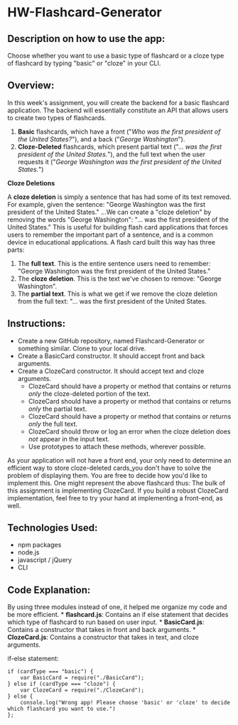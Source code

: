 # HW-Flashcard-Generator

## Description on how to use the app: 
Choose whether you want to use a basic type of flashcard or a cloze type of flashcard by typing "basic" or "cloze" in your CLI. 

## Overview: 
In this week's assignment, you will create the backend for a basic flashcard application.
The backend will essentially constitute an API that allows users to create two types of flashcards.

1. **Basic** flashcards, which have a front ("*Who was the first president of the United States?*"), and a back ("*George Washington*").
2. **Cloze-Deleted** flashcards, which present partial text ("... *was the first president of the United States.*"), and the full text when the user requests it ("*George Washington was the first president of the United States.*")

**Cloze Deletions**

A **cloze deletion** is simply a sentence that has had some of its text removed. For example, given the sentence:
"George Washington was the first president of the United States."
...We can create a "cloze deletion" by removing the words "George Washington":
"... was the first president of the United States."
This is useful for building flash card applications that forces users to remember the important part of a sentence, and is a common device in educational applications.
A flash card built this way has three parts:

1. The **full text**. This is the entire sentence users need to remember: "George Washington was the first president of the United States."
2. The **cloze deletion**. This is the text we've chosen to remove: "George Washington".
3. The **partial text**. This is what we get if we remove the cloze deletion from the full text: "... was the first president of the United States.

## Instructions: 
* Create a new GitHub repository, named Flashcard-Generator or something similar. Clone to your local drive. 
* Create a BasicCard constructor. It should accept front and back arguments.
* Create a ClozeCard constructor. It should accept text and cloze arguments.
    * ClozeCard should have a property or method that contains or returns *only* the cloze-deleted portion of the text. 
    * ClozeCard should have a property or method that contains or returns *only* the partial text. 
    * ClozeCard should have a property or method that contains or returns *only* the full text. 
    * ClozeCard should throw or log an error when the cloze deletion does *not* appear in the input text. 
    * Use prototypes to attach these methods, wherever possible. 

As your application will not have a front end, your only need to determine an efficient way to store cloze-deleted cards_you don't have to solve the problem of displaying them. You are free to decide how you'd like to implement this. One might represent the above flashcard thus: 
The bulk of this assignment is implementing ClozeCard. If you build a robust ClozeCard implementation, feel free to try your hand at implementing a front-end, as well.  

## Technologies Used: 
* npm packages 
* node.js
* javascript / jQuery 
* CLI 

## Code Explanation: 
By using three modules instead of one, it helped me organize my code and be more efficient. 
    * **flashcard.js**: Contains an if else statement that decides which type of flashcard to run based on user input. 
    * **BasicCard.js**: Contains a constructor that takes in front and back arguments. 
    * **ClozeCard.js**: Contains a constructor that takes in text, and cloze arguments.

if-else statement: 
````
if (cardType === "basic") {
    var BasicCard = require("./BasicCard");
} else if (cardType === "cloze") {
    var ClozeCard = require("./ClozeCard"); 
} else {
    console.log("Wrong app! Please choose 'basic' or 'cloze' to decide which flashcard you want to use.")
};
````



